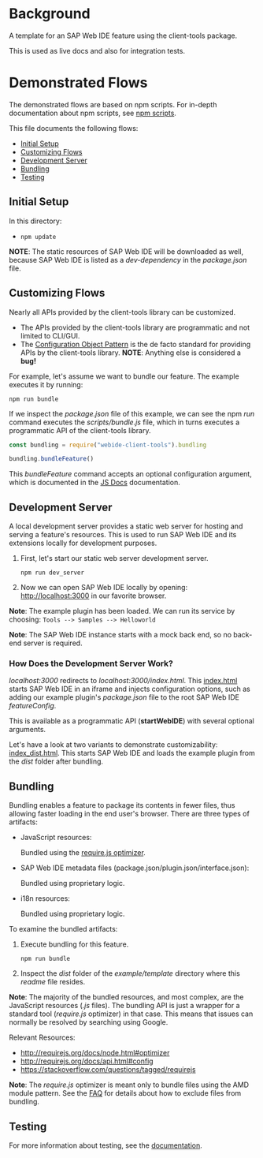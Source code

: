 # Background

A template for an SAP Web IDE feature using the client-tools package.

This is used as live docs and also for integration tests.

# Demonstrated Flows

The demonstrated flows are based on npm scripts. For in-depth documentation about npm scripts, see [npm scripts](https://docs.npmjs.com/misc/scripts).

This file documents the following flows:

- [Initial Setup](#SETUP)
- [Customizing Flows](#CUSTOMIZE)
- [Development Server](#DEV_SERVER)
- [Bundling](#BUNDLING)
- [Testing](#TESTING)

## <a name="SETUP"></a> Initial Setup

In this directory:

- `npm update`

**NOTE**: The static resources of SAP Web IDE will be downloaded as well, because SAP Web IDE is listed as a _dev-dependency_ in the _package.json_ file.

## <a name="CUSTOMIZE"></a> Customizing Flows

Nearly all APIs provided by the client-tools library can be customized.

- The APIs provided by the client-tools library are programmatic and not limited to CLI/GUI.
- The [Configuration Object Pattern](https://stackoverflow.com/questions/7466817/javascript-configuration-pattern) is the de facto standard for providing APIs by the client-tools library.
  **NOTE**: Anything else is considered a **bug!**

For example, let's assume we want to bundle our feature. The example executes it by running:

`npm run bundle`

If we inspect the _package.json_ file of this example, we can see the npm _run_ command executes the _scripts/bundle.js_ file,
which in turns executes a programmatic API of the client-tools library.

```javascript
const bundling = require("webide-client-tools").bundling

bundling.bundleFeature()
```

This _bundleFeature_ command accepts an optional configuration argument, which is documented in the [JS Docs](https://sap.github.io/webide-client-tools/web/html_docs/interfaces/_api_d_.bundlingapi.html#bundlefeature) documentation.

## <a name="DEV_SERVER"></a> Development Server

A local development server provides a static web server for hosting and serving a feature's resources. This is used to run SAP Web IDE and its extensions locally for development purposes.

1.  First, let's start our static web server development server.

    `npm run dev_server`

2.  Now we can open SAP Web IDE locally by opening: [http://localhost:3000](http://localhost:3000) in our favorite browser.

**Note**: The example plugin has been loaded. We can run its service by choosing:
`Tools --> Samples --> Helloworld`

**Note**: The SAP Web IDE instance starts with a mock back end, so no back-end server is required.

### How Does the Development Server Work?

_localhost:3000_ redirects to _localhost:3000/index.html_.
This [index.html](https://github.com/SAP/webide-client-tools/blob/master/example/template/index.html) starts SAP Web IDE in an iframe and injects configuration options, such as adding our example plugin's _package.json_ file to the root SAP Web IDE _featureConfig_.

This is available as a programmatic API (**startWebIDE**) with several optional arguments.

Let's have a look at two variants to demonstrate customizability:
[index_dist.html](https://github.com/SAP/webide-client-tools/blob/master/example/template/index_dist.html). This starts SAP Web IDE and loads the example plugin from the _dist_ folder after bundling.

## <a name="BUNDLING"></a> Bundling

Bundling enables a feature to package its contents in fewer files, thus allowing faster loading in the end user's browser.
There are three types of artifacts:

- JavaScript resources:

  Bundled using the [require.js optimizer](http://requirejs.org/docs/optimization.html).

- SAP Web IDE metadata files (package.json/plugin.json/interface.json):

  Bundled using proprietary logic.

- i18n resources:

  Bundled using proprietary logic.

To examine the bundled artifacts:

1.  Execute bundling for this feature.

    `npm run bundle`

2.  Inspect the _dist_ folder of the _example/template_ directory where this _readme_ file resides.

**Note**: The majority of the bundled resources, and most complex, are the JavaScript resources (_.js_ files). The bundling API is just a wrapper for a standard tool (_require.js_ optimizer) in that case. This means that issues can normally be resolved by searching using Google.

Relevant Resources:

- http://requirejs.org/docs/node.html#optimizer
- http://requirejs.org/docs/api.html#config
- https://stackoverflow.com/questions/tagged/requirejs

**Note**: The _require.js_ optimizer is meant only to bundle files using the AMD module pattern. See the [FAQ](https://github.com/SAP/webide-client-tools/blob/master/FAQ.md) for details about how to exclude files from bundling.

## <a name="TESTING"></a> Testing

For more information about testing, see the [documentation](https://github.com/SAP/webide-client-tools/blob/master/docs/unit_service_testing.md).
